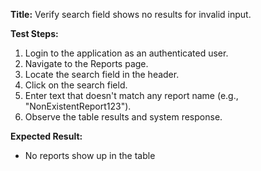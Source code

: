 **Title:** Verify search field shows no results for invalid input.

**Test Steps:**
1. Login to the application as an authenticated user.
2. Navigate to the Reports page.
3. Locate the search field in the header.
4. Click on the search field.
5. Enter text that doesn't match any report name (e.g., "NonExistentReport123").
6. Observe the table results and system response.

**Expected Result:**
- No reports show up in the table